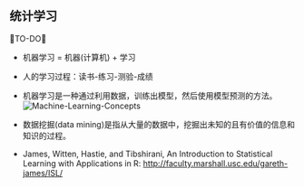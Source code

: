 ## 统计学习
🐘TO-DO🐘

* 机器学习 = 机器(计算机) + 学习
* 人的学习过程：读书-练习-测验-成绩
* 机器学习是一种通过利用数据，训练出模型，然后使用模型预测的方法。
![Machine-Learning-Concepts](https://raw.githubusercontent.com/adong77/bigbook/master/imageBed/ML-concepts.png)

* 数据挖掘(data mining)是指从大量的数据中，挖掘出未知的且有价值的信息和知识的过程。


* James, Witten, Hastie, and Tibshirani, An Introduction to Statistical Learning with Applications in R: http://faculty.marshall.usc.edu/gareth-james/ISL/